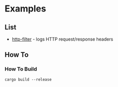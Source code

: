 # Examples

## List

* [http-filter](./http-filter) - logs HTTP request/response headers

## How To

### How To Build

```shell
cargo build --release
```
